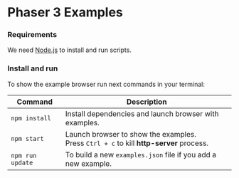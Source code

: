 # Phaser 3 Examples

### Requirements

We need [Node.js](https://nodejs.org) to install and run scripts.


### Install and run

To show the example browser run next commands in your terminal:

| Command | Description |
|---------|-------------|
| `npm install` | Install dependencies and launch browser with examples.|
| `npm start` | Launch browser to show the examples. <br> Press `Ctrl + c` to kill **http-server** process. |
| `npm run update` | To build a new `examples.json` file if you add a new example. |
